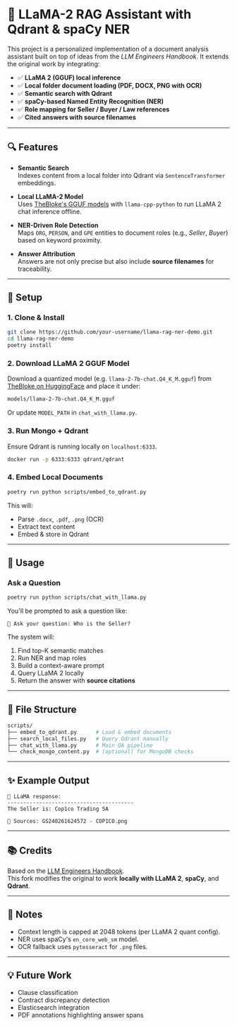 # 🦥 LLaMA-2 RAG Assistant with Qdrant & spaCy NER

This project is a personalized implementation of a document analysis assistant built on top of ideas from the *LLM Engineers Handbook*. It extends the original work by integrating:

- ✅ **LLaMA 2 (GGUF) local inference**
- ✅ **Local folder document loading (PDF, DOCX, PNG with OCR)**
- ✅ **Semantic search with Qdrant**
- ✅ **spaCy-based Named Entity Recognition (NER)**
- ✅ **Role mapping for Seller / Buyer / Law references**
- ✅ **Cited answers with source filenames**

---

## 🔍 Features

- **Semantic Search**  
  Indexes content from a local folder into Qdrant via `SentenceTransformer` embeddings.

- **Local LLaMA-2 Model**  
  Uses [TheBloke's GGUF models](https://huggingface.co/TheBloke) with `llama-cpp-python` to run LLaMA 2 chat inference offline.

- **NER-Driven Role Detection**  
  Maps `ORG`, `PERSON`, and `GPE` entities to document roles (e.g., *Seller*, *Buyer*) based on keyword proximity.

- **Answer Attribution**  
  Answers are not only precise but also include **source filenames** for traceability.

---

## 💠 Setup

### 1. Clone & Install

```bash
git clone https://github.com/your-username/llama-rag-ner-demo.git
cd llama-rag-ner-demo
poetry install
```

### 2. Download LLaMA 2 GGUF Model

Download a quantized model (e.g. `llama-2-7b-chat.Q4_K_M.gguf`) from [TheBloke on HuggingFace](https://huggingface.co/TheBloke) and place it under:

```bash
models/llama-2-7b-chat.Q4_K_M.gguf
```

Or update `MODEL_PATH` in `chat_with_llama.py`.

### 3. Run Mongo + Qdrant

Ensure Qdrant is running locally on `localhost:6333`.

```bash
docker run -p 6333:6333 qdrant/qdrant
```

### 4. Embed Local Documents

```bash
poetry run python scripts/embed_to_qdrant.py
```

This will:
- Parse `.docx`, `.pdf`, `.png` (OCR)
- Extract text content
- Embed & store in Qdrant

---

## 🚀 Usage

### Ask a Question

```bash
poetry run python scripts/chat_with_llama.py
```

You'll be prompted to ask a question like:

```text
🧠 Ask your question: Who is the Seller?
```

The system will:
1. Find top-K semantic matches
2. Run NER and map roles
3. Build a context-aware prompt
4. Query LLaMA 2 locally
5. Return the answer with **source citations**

---

## 📂 File Structure

```bash
scripts/
├── embed_to_qdrant.py      # Load & embed documents
├── search_local_files.py   # Query Qdrant manually
├── chat_with_llama.py      # Main QA pipeline
└── check_mongo_content.py  # (optional) for MongoDB checks
```

---

## ✨ Example Output

```text
🦙 LLaMA response:
----------------------------------------
The Seller is: Cop1co Trading SA

🔗 Sources: GS240261624572 - COP1CO.png
```

---

## 📚 Credits

Based on the [LLM Engineers Handbook](https://github.com/LLM-Engineers/LLM-Engineers-Handbook).  
This fork modifies the original to work **locally with LLaMA 2**, **spaCy**, and **Qdrant**.

---

## 📌 Notes

- Context length is capped at 2048 tokens (per LLaMA 2 quant config).
- NER uses spaCy's `en_core_web_sm` model.
- OCR fallback uses `pytesseract` for `.png` files.

---

## 💡 Future Work

- Clause classification
- Contract discrepancy detection
- Elasticsearch integration
- PDF annotations highlighting answer spans
